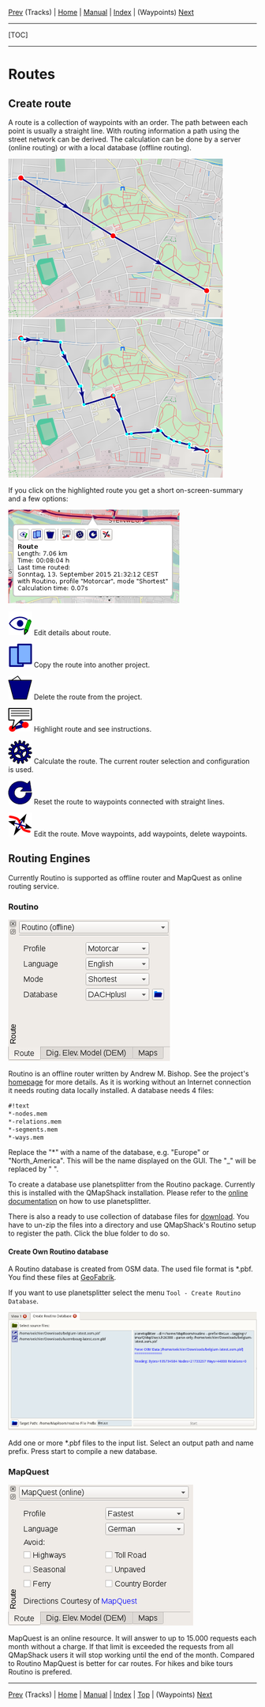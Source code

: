 [Prev](DocGisItemsTrk2) (Tracks) | [Home](Home) | [Manual](DocMain) | [Index](AxAdvIndex) | (Waypoints) [Next](DocGisItemsWpt)
- - -
[TOC]
- - -

# Routes

## Create route

A route is a collection of waypoints with an order. The path between each point is usually a straight line. With routing information a path using the street network can be derived. The calculation can be done by a server (online routing) or with a local database (offline routing).

![maproom1.png](images/DocGisItemsRte/qms1.png) ![maproom1.png](images/DocGisItemsRte/qms2.png)

If you click on the highlighted route you get a short on-screen-summary and a few options:

![maproom1.png](images/DocGisItemsRte/qms3.png)

![maproom1.png](images/DocGisItemsRte/EditDetails.png) Edit details about route.

![maproom1.png](images/DocGisItemsRte/Copy.png) Copy the route into another project.

![maproom1.png](images/DocGisItemsRte/DeleteOne.png) Delete the route from the project.

![maproom1.png](images/DocGisItemsRte/RteInstr.png) Highlight route and see instructions.

![maproom1.png](images/DocGisItemsRte/Apply.png) Calculate the route. The current router selection and configuration is used. 

![maproom1.png](images/DocGisItemsRte/Reset.png) Reset the route to waypoints connected with straight lines.

![maproom1.png](images/DocGisItemsRte/LineMove.png) Edit the route. Move waypoints, add waypoints, delete waypoints.

## Routing Engines #

Currently Routino is supported as offline router and MapQuest as online routing service.

### Routino ##

![maproom1.png](images/DocGisItemsRte/qms4.png)

Routino is an offline router written by Andrew M. Bishop. See the project's [homepage](http://routino.org/) for more details. As it is working without an Internet connection it needs routing data locally installed. A database needs 4 files:

```
#!text
*-nodes.mem
*-relations.mem
*-segments.mem
*-ways.mem
```

Replace the "*" with a name of the database, e.g. "Europe" or "North_America". This will be the name displayed on the GUI. The "_" will be replaced by " ".

To create a database use planetsplitter from the Routino package. Currently this is installed with the QMapShack installation. Please refer to the [online documentation](http://routino.org/documentation/usage.html) on how to use planetsplitter.

There is also a ready to use collection of database files for [download](https://jeepxj.de/pub/routino/). You have to un-zip the files into a directory and use QMapShack's Routino setup to register the path. Click the blue folder to do so.

#### Create Own Routino database ###

A Routino database is created from OSM data. The used file format is *.pbf. You find these files at 
[GeoFabrik](http://download.geofabrik.de/ "GeoFabrik as source of PBF files").

If you want to use planetsplitter select the menu `Tool - Create Routino Database`. 

![Planetsplitter tool](images/DocGisItemsRte/qms5.png "Planetsplitter tool layout")

Add one or more *.pbf files to the input list. Select an output path and name prefix. Press start to 
compile a new database.

### MapQuest ##

![maproom1.png](images/DocGisItemsRte/qms6.png)

MapQuest is an online resource. It will answer to up to 15.000 requests each month without a charge. If that limit is exceeded the requests from all QMapShack users it will stop working until the end of the month. Compared to Routino MapQuest is better for car routes. For hikes and bike tours Routino is prefered. 

- - -
[Prev](DocGisItemsTrk2) (Tracks) | [Home](Home) | [Manual](DocMain) | [Index](AxAdvIndex) | [Top](#) | (Waypoints) [Next](DocGisItemsWpt)
